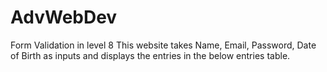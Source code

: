 # AdvWebDev
Form Validation in level 8
This website takes Name, Email, Password, Date of Birth as inputs and displays the entries in the below entries table.
